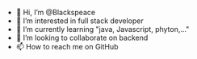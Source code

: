 - 👋 Hi, I’m @Blackspeace
- 👀 I’m interested in full stack developer 
- 🌱 I’m currently learning "java, Javascript, phyton,..." 
- 💞️ I’m looking to collaborate on backend 
- 📫 How to reach me on GitHub 

<!---
Blackspeace/Blackspeace is a ✨ special ✨ repository because its `README.md` (this file) appears on your GitHub profile.
You can click the Preview link to take a look at your changes.
--->

